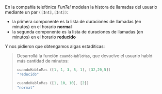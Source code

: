 En la compañía telefónica _FunTel_ modelan la histora de llamadas del usuario mediante un par `([Int],[Int])`:
  
  * la primera componente es la lista de duraciones de llamadas (en minutos) en el horario **normal**
  * la segunda componente es la lista de duraciones de llamadas (en minutos) en el horario **reducido**
 
Y nos pidieron que obtengamos algas estadíticas:

> Desarrollá la función `cuandoHabloMas`, que devuelve el usuario habló más cantidad de minutos:
> ```haskell
> cuandoHabloMas ([1, 1, 3, 5, 1], [32,20,5])
> "reducido"
>
> cuandoHabloMas ([1, 10, 10], [2])
> "normal"
>```